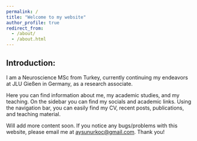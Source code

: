 ```yaml
---
permalink: /
title: "Welcome to my website"
author_profile: true
redirect_from: 
  - /about/
  - /about.html
---
```


Introduction:
------
I am a Neuroscience MSc from Turkey, currently continuing my endeavors at JLU Gießen in Germany, as a research associate. 

Here you can find information about me, my academic studies, and my teaching. On the sidebar you can find my socials and academic links. Using the navigation bar, you can easily find my CV, recent posts, publications, and teaching material.

Will add more content soon. 
If you notice any bugs/problems with this website, please email me at aysunurkoc@gmail.com. Thank you!





